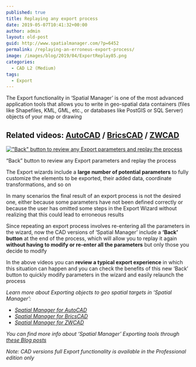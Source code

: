 ```yaml
---
published: true
title: Replaying any export process
date: 2019-05-07T10:41:32+00:00
author: admin
layout: old-post
guid: http://www.spatialmanager.com/?p=6452
permalink: /replaying-an-erroneus-export-process/
image: /images/blog/2019/04/ExportReplay85.png
categories:
  - CAD L2 (Medium)
tags:
  - Export
---
```

<p>
  The Export functionality in &#8216;Spatial Manager&#8217; is one of the most advanced application tools that allows you to write in geo-spatial data containers (files like Shapefiles, KML, GML, etc., or databases like PostGIS or SQL Server) objects of your map or drawing
</p>

<p>
  <!--more-->
</p>

<h2>
  Related videos: <a href="https://youtu.be/QA-JhYCRno8?rel=0" target="_blank" rel="nofollow"><span><span>AutoCAD</span></span></a> / <a href="https://youtu.be/AtqyMwBmxY4?rel=0" target="_blank" rel="nofollow"><span><span>BricsCAD</span></span></a> / <a href="https://youtu.be/JYrEI7_TAPg?rel=0" target="_blank" rel="nofollow"><span><span>ZWCAD</span></span></a>
</h2>

<div>
  <a href="/images/blog/2019/04/SPMBackExport3.png" target="_blank" rel="nofollow"><img src="/images/blog/2019/04/SPMBackExport3-1024x537.png" alt="&quot;Back&quot; button to review any Export parameters and replay the process" width="625" height="328" srcset="/images/blog/2019/04/SPMBackExport3-1024x537.png 1024w, /images/blog/2019/04/SPMBackExport3-300x157.png 300w, /images/blog/2019/04/SPMBackExport3-768x403.png 768w, /images/blog/2019/04/SPMBackExport3-624x327.png 624w" sizes="(max-width: 625px) 100vw, 625px" /></a>
  
  <p>
    &#8220;Back&#8221; button to review any Export parameters and replay the process
  </p>
</div>

<p>
  The Export wizards include a <strong>large number of potential parameters</strong> to fully customize the elements to be exported, their added data, coordinate transformations, and so on
</p>

<p>
  In many scenarios the final result of an export process is not the desired one, either because some parameters have not been defined correctly or because the user has omitted some steps in the Export Wizard without realizing that this could lead to erroneous results
</p>

<p>
  Since repeating an export process involves re-entering all the parameters in the wizard, now the CAD versions of &#8216;Spatial Manager&#8217; include a <strong>&#8216;Back&#8217; button</strong> at the end of the process, which will allow you to replay it again <strong>without having to modify or re-enter all the parameters</strong> but only those you decide to modify
</p>

<p>
  In the above videos you can <strong>review a typical export experience</strong> in which this situation can happen and you can check the benefits of this new &#8216;Back&#8217; button to quickly modify parameters in the wizard and easily relaunch the process
</p>

<p>
  <em>Learn more about Exporting objects to geo spatial targets in &#8216;Spatial Manager&#8217;:</em>
</p>

<ul>
  <li>
    <span><a href="http://wiki.spatialmanager.com/index.php/Spatial_Manager™_for_AutoCAD_-_FAQs:_Export_(%22Professional%22_edition_only)" target="_blank" rel="nofollow"><span><em>Spatial Manager for AutoCAD</em></span></a></span>
  </li>
  <li>
    <span><span><a href="http://wiki.spatialmanager.com/index.php/Spatial_Manager™_for_BricsCAD_-_FAQs:_Export_(%22Professional%22_edition_only)" target="_blank" rel="nofollow"><span><em>Spatial Manager for BricsCAD</em></span></a></span></span>
  </li>
  <li>
    <span><span><a href="http://wiki.spatialmanager.com/index.php/Spatial_Manager™_for_ZWCAD_-_FAQs:_Export_(%22Professional%22_edition_only)" target="_blank" rel="nofollow"><span><em>Spatial Manager for ZWCAD</em></span></a></span></span>
  </li>
</ul>

_You can find more info about &#8216;Spatial Manager&#8217; Exporting tools through <a href="http://www.spatialmanager.com/tag/export/" target="_blank" rel="nofollow">these Blog posts</a>_

<p>
  <em>Note: CAD versions full Export functionality is available in the Professional edition only</em>
</p>
